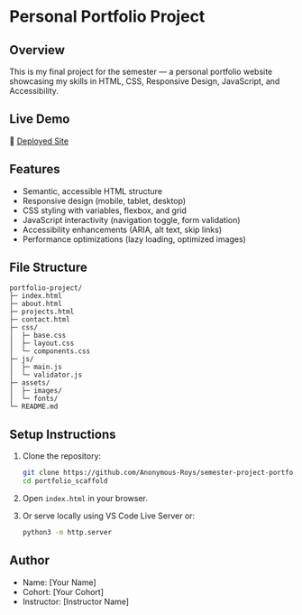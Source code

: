 # Personal Portfolio Project

## Overview
This is my final project for the semester — a personal portfolio website showcasing my skills in HTML, CSS, Responsive Design, JavaScript, and Accessibility.

## Live Demo
🔗 [Deployed Site](https://example.com)

## Features
- Semantic, accessible HTML structure
- Responsive design (mobile, tablet, desktop)
- CSS styling with variables, flexbox, and grid
- JavaScript interactivity (navigation toggle, form validation)
- Accessibility enhancements (ARIA, alt text, skip links)
- Performance optimizations (lazy loading, optimized images)

## File Structure
```
portfolio-project/
├─ index.html
├─ about.html
├─ projects.html
├─ contact.html
├─ css/
│  ├─ base.css
│  ├─ layout.css
│  └─ components.css
├─ js/
│  ├─ main.js
│  └─ validator.js
├─ assets/
│  ├─ images/
│  └─ fonts/
└─ README.md
```

## Setup Instructions
1. Clone the repository:
   ```bash
   git clone https://github.com/Anonymous-Roys/semester-project-portfolio.git
   cd portfolio_scaffold
   ```

2. Open `index.html` in your browser.

3. Or serve locally using VS Code Live Server or:
   ```bash
   python3 -m http.server
   ```

## Author
- Name: [Your Name]
- Cohort: [Your Cohort]
- Instructor: [Instructor Name]

